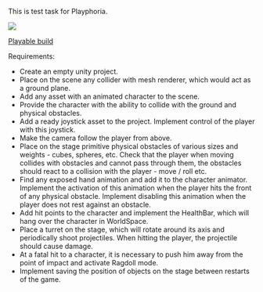 This is test task for Playphoria.

![](https://raw.githubusercontent.com/kirillsmirnov1/dump/main/playphoria.gif)

[Playable build](https://kiirusha95.itch.io/playphoriatest)

Requirements:
- Create an empty unity project.
- Place on the scene any collider with mesh renderer, which would act as a ground plane.
- Add any asset with an animated character to the scene.
- Provide the character with the ability to collide with the ground and physical obstacles.
- Add a ready joystick asset to the project. Implement control of the player with this joystick.
- Make the camera follow the player from above.
- Place on the stage primitive physical obstacles of various sizes and weights - cubes, spheres, etc. Check that the player when moving collides with obstacles and cannot pass through them, the obstacles should react to a collision with the player - move / roll etc.
- Find any exposed hand animation and add it to the character animator. Implement the activation of this animation when the player hits the front of any physical obstacle. Implement disabling this animation when the player does not rest against an obstacle.
- Add hit points to the character and implement the HealthBar, which will hang over the character in WorldSpace.
- Place a turret on the stage, which will rotate around its axis and periodically shoot projectiles. When hitting the player, the projectile should cause damage.
- At a fatal hit to a character, it is necessary to push him away from the point of impact and activate Ragdoll mode.
- Implement saving the position of objects on the stage between restarts of the game.
